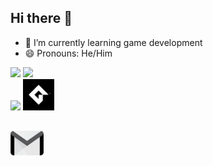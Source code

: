 ## Hi there 👋

- 🌱 I’m currently learning game development
- 😄 Pronouns: He/Him

<div>
  <img height="180em" src="https://github-readme-stats.vercel.app/api?username=oJonasRtz&show_icons=true&theme=radical"/>
  <img height="180em" src="https://github-readme-stats.vercel.app/api/top-langs/?username=oJonasRtz&hide=Yacc&layout=compact&theme=radical"/>
</div>

<div>
  <img height="50em" src="https://cdn.jsdelivr.net/gh/devicons/devicon@latest/icons/c/c-original.svg" />
  <img height="50em" src="https://github.com/oJonasRtz/oJonasRtz/blob/main/Images/GMS.png"/>
</div>

##

<div>
  <a href="mailto:jonasper19@gmail.com"><img height="40em" src="https://github.com/oJonasRtz/oJonasRtz/blob/main/Images/gmail.png"/> </a>
</div>
